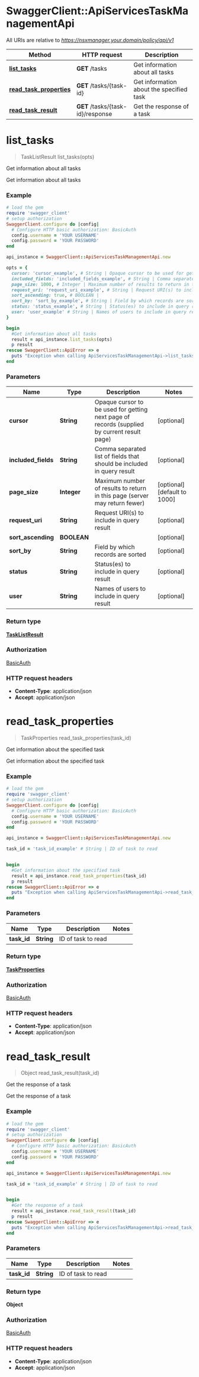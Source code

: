# SwaggerClient::ApiServicesTaskManagementApi

All URIs are relative to *https://nsxmanager.your.domain/policy/api/v1*

Method | HTTP request | Description
------------- | ------------- | -------------
[**list_tasks**](ApiServicesTaskManagementApi.md#list_tasks) | **GET** /tasks | Get information about all tasks
[**read_task_properties**](ApiServicesTaskManagementApi.md#read_task_properties) | **GET** /tasks/{task-id} | Get information about the specified task
[**read_task_result**](ApiServicesTaskManagementApi.md#read_task_result) | **GET** /tasks/{task-id}/response | Get the response of a task


# **list_tasks**
> TaskListResult list_tasks(opts)

Get information about all tasks

Get information about all tasks

### Example
```ruby
# load the gem
require 'swagger_client'
# setup authorization
SwaggerClient.configure do |config|
  # Configure HTTP basic authorization: BasicAuth
  config.username = 'YOUR USERNAME'
  config.password = 'YOUR PASSWORD'
end

api_instance = SwaggerClient::ApiServicesTaskManagementApi.new

opts = { 
  cursor: 'cursor_example', # String | Opaque cursor to be used for getting next page of records (supplied by current result page)
  included_fields: 'included_fields_example', # String | Comma separated list of fields that should be included in query result
  page_size: 1000, # Integer | Maximum number of results to return in this page (server may return fewer)
  request_uri: 'request_uri_example', # String | Request URI(s) to include in query result
  sort_ascending: true, # BOOLEAN | 
  sort_by: 'sort_by_example', # String | Field by which records are sorted
  status: 'status_example', # String | Status(es) to include in query result
  user: 'user_example' # String | Names of users to include in query result
}

begin
  #Get information about all tasks
  result = api_instance.list_tasks(opts)
  p result
rescue SwaggerClient::ApiError => e
  puts "Exception when calling ApiServicesTaskManagementApi->list_tasks: #{e}"
end
```

### Parameters

Name | Type | Description  | Notes
------------- | ------------- | ------------- | -------------
 **cursor** | **String**| Opaque cursor to be used for getting next page of records (supplied by current result page) | [optional] 
 **included_fields** | **String**| Comma separated list of fields that should be included in query result | [optional] 
 **page_size** | **Integer**| Maximum number of results to return in this page (server may return fewer) | [optional] [default to 1000]
 **request_uri** | **String**| Request URI(s) to include in query result | [optional] 
 **sort_ascending** | **BOOLEAN**|  | [optional] 
 **sort_by** | **String**| Field by which records are sorted | [optional] 
 **status** | **String**| Status(es) to include in query result | [optional] 
 **user** | **String**| Names of users to include in query result | [optional] 

### Return type

[**TaskListResult**](TaskListResult.md)

### Authorization

[BasicAuth](../README.md#BasicAuth)

### HTTP request headers

 - **Content-Type**: application/json
 - **Accept**: application/json



# **read_task_properties**
> TaskProperties read_task_properties(task_id)

Get information about the specified task

Get information about the specified task

### Example
```ruby
# load the gem
require 'swagger_client'
# setup authorization
SwaggerClient.configure do |config|
  # Configure HTTP basic authorization: BasicAuth
  config.username = 'YOUR USERNAME'
  config.password = 'YOUR PASSWORD'
end

api_instance = SwaggerClient::ApiServicesTaskManagementApi.new

task_id = 'task_id_example' # String | ID of task to read


begin
  #Get information about the specified task
  result = api_instance.read_task_properties(task_id)
  p result
rescue SwaggerClient::ApiError => e
  puts "Exception when calling ApiServicesTaskManagementApi->read_task_properties: #{e}"
end
```

### Parameters

Name | Type | Description  | Notes
------------- | ------------- | ------------- | -------------
 **task_id** | **String**| ID of task to read | 

### Return type

[**TaskProperties**](TaskProperties.md)

### Authorization

[BasicAuth](../README.md#BasicAuth)

### HTTP request headers

 - **Content-Type**: application/json
 - **Accept**: application/json



# **read_task_result**
> Object read_task_result(task_id)

Get the response of a task

Get the response of a task

### Example
```ruby
# load the gem
require 'swagger_client'
# setup authorization
SwaggerClient.configure do |config|
  # Configure HTTP basic authorization: BasicAuth
  config.username = 'YOUR USERNAME'
  config.password = 'YOUR PASSWORD'
end

api_instance = SwaggerClient::ApiServicesTaskManagementApi.new

task_id = 'task_id_example' # String | ID of task to read


begin
  #Get the response of a task
  result = api_instance.read_task_result(task_id)
  p result
rescue SwaggerClient::ApiError => e
  puts "Exception when calling ApiServicesTaskManagementApi->read_task_result: #{e}"
end
```

### Parameters

Name | Type | Description  | Notes
------------- | ------------- | ------------- | -------------
 **task_id** | **String**| ID of task to read | 

### Return type

**Object**

### Authorization

[BasicAuth](../README.md#BasicAuth)

### HTTP request headers

 - **Content-Type**: application/json
 - **Accept**: application/json



